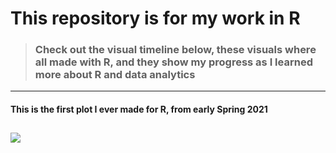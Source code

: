 # This repository is for my work in R

> ### Check out the visual timeline below, these visuals where all made with R, and they show my progress as I learned more about R and data analytics
---
#### This is the first plot I ever made for R, from early Spring 2021
![](https://github.com/bradfordjohnson/r/blob/main/plot-archive/first-r-plot.png)
---
